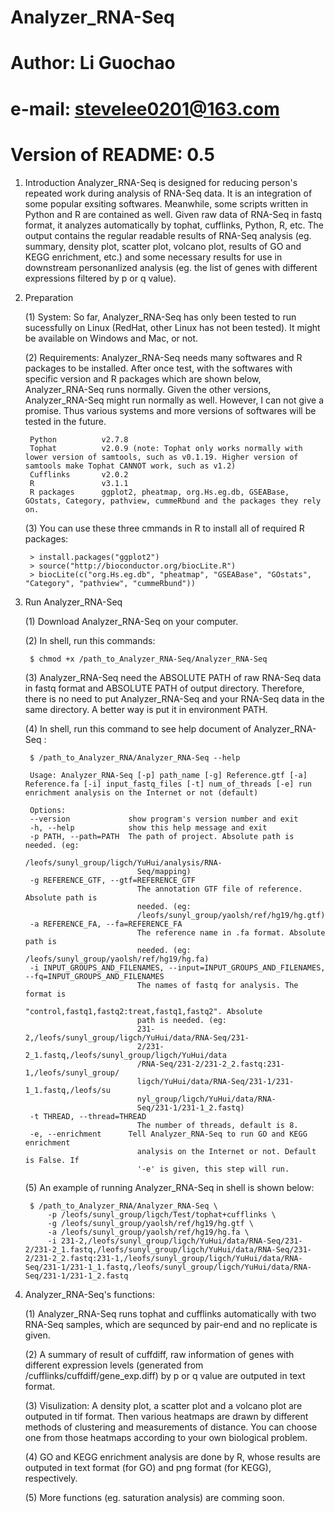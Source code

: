 # Analyzer_RNA-Seq
# Author: Li Guochao
# e-mail: stevelee0201@163.com
# Version of README: 0.5



1. Introduction
    Analyzer_RNA-Seq is designed for reducing person's repeated work during analysis of RNA-Seq data. It is an integration of some popular exsiting softwares. Meanwhile, some scripts written in Python and R are contained as well. Given raw data of RNA-Seq in fastq format, it analyzes automatically by tophat, cufflinks, Python, R, etc. The output contains the regular readable results of RNA-Seq analysis (eg. summary, density plot, scatter plot, volcano plot, results of GO and KEGG enrichment, etc.) and some necessary results for use in downstream personanlized analysis (eg. the list of genes with different expressions filtered by p or q value).



2. Preparation

    (1) System: So far, Analyzer_RNA-Seq has only been tested to run sucessfully on Linux (RedHat, other Linux has not been tested). It might be available on Windows and Mac, or not.

    (2) Requirements: Analyzer_RNA-Seq needs many softwares and R packages to be installed. After once test, with the softwares with specific version and R packages which are shown below, Analyzer_RNA-Seq runs normally. Given the other versions, Analyzer_RNA-Seq might run normally as well. However, I can not give a promise. Thus various systems and more versions of softwares will be tested in the future.

        Python          v2.7.8
        Tophat          v2.0.9 (note: Tophat only works normally with lower version of samtools, such as v0.1.19. Higher version of samtools make Tophat CANNOT work, such as v1.2)
        Cufflinks       v2.0.2
        R               v3.1.1
        R packages      ggplot2, pheatmap, org.Hs.eg.db, GSEABase, GOstats, Category, pathview, cummeRbund and the packages they rely on. 

    (3) You can use these three cmmands in R to install all of required R packages:

        > install.packages("ggplot2")
        > source("http://bioconductor.org/biocLite.R")
        > biocLite(c("org.Hs.eg.db", "pheatmap", "GSEABase", "GOstats", "Category", "pathview", "cummeRbund"))



3. Run Analyzer_RNA-Seq

    (1) Download Analyzer_RNA-Seq on your computer.

    (2) In shell, run this commands:

        $ chmod +x /path_to_Analyzer_RNA-Seq/Analyzer_RNA-Seq

    (3) Analyzer_RNA-Seq need the ABSOLUTE PATH of raw RNA-Seq data in fastq format and ABSOLUTE PATH of output directory. Therefore, there is no need to put Analyzer_RNA-Seq and your RNA-Seq data in the same directory. A better way is put it in environment PATH.

    (4) In shell, run this command to see help document of Analyzer_RNA-Seq : 
     
        $ /path_to_Analyzer_RNA/Analyzer_RNA-Seq --help 
        
        Usage: Analyzer_RNA-Seq [-p] path_name [-g] Reference.gtf [-a] Reference.fa [-i] input_fastq_files [-t] num_of_threads [-e] run enrichment analysis on the Internet or not (default)

        Options:
        --version             show program's version number and exit
        -h, --help            show this help message and exit
        -p PATH, --path=PATH  The path of project. Absolute path is needed. (eg:
                                /leofs/sunyl_group/ligch/YuHui/analysis/RNA-
                                Seq/mapping)
        -g REFERENCE_GTF, --gtf=REFERENCE_GTF
                                The annotation GTF file of reference. Absolute path is
                                needed. (eg:
                                /leofs/sunyl_group/yaolsh/ref/hg19/hg.gtf)
        -a REFERENCE_FA, --fa=REFERENCE_FA
                                The reference name in .fa format. Absolute path is
                                needed. (eg: /leofs/sunyl_group/yaolsh/ref/hg19/hg.fa)
        -i INPUT_GROUPS_AND_FILENAMES, --input=INPUT_GROUPS_AND_FILENAMES, --fq=INPUT_GROUPS_AND_FILENAMES
                                The names of fastq for analysis. The format is
                                "control,fastq1,fastq2:treat,fastq1,fastq2". Absolute
                                path is needed. (eg:
                                231-2,/leofs/sunyl_group/ligch/YuHui/data/RNA-Seq/231-
                                2/231-2_1.fastq,/leofs/sunyl_group/ligch/YuHui/data
                                /RNA-Seq/231-2/231-2_2.fastq:231-1,/leofs/sunyl_group/
                                ligch/YuHui/data/RNA-Seq/231-1/231-1_1.fastq,/leofs/su
                                nyl_group/ligch/YuHui/data/RNA-
                                Seq/231-1/231-1_2.fastq)
        -t THREAD, --thread=THREAD
                                The number of threads, default is 8.
        -e, --enrichment      Tell Analyzer_RNA-Seq to run GO and KEGG enrichment
                                analysis on the Internet or not. Default is False. If
                                '-e' is given, this step will run.

    (5) An example of running Analyzer_RNA-Seq in shell is shown below:

        $ /path_to_Analyzer_RNA/Analyzer_RNA-Seq \
            -p /leofs/sunyl_group/ligch/Test/tophat+cufflinks \
            -g /leofs/sunyl_group/yaolsh/ref/hg19/hg.gtf \
            -a /leofs/sunyl_group/yaolsh/ref/hg19/hg.fa \
            -i 231-2,/leofs/sunyl_group/ligch/YuHui/data/RNA-Seq/231-2/231-2_1.fastq,/leofs/sunyl_group/ligch/YuHui/data/RNA-Seq/231-2/231-2_2.fastq:231-1,/leofs/sunyl_group/ligch/YuHui/data/RNA-Seq/231-1/231-1_1.fastq,/leofs/sunyl_group/ligch/YuHui/data/RNA-Seq/231-1/231-1_2.fastq



4. Analyzer_RNA-Seq's functions:

    (1) Analyzer_RNA-Seq runs tophat and cufflinks automatically with two RNA-Seq samples, which are sequnced by pair-end and no replicate is given. 
    
    (2) A summary of result of cuffdiff, raw information of genes with different expression levels (generated from /cufflinks/cuffdiff/gene_exp.diff) by p or q value are outputed in text format.
    
    (3) Visulization: A density plot, a scatter plot and a volcano plot are outputed in tif format. Then various heatmaps are drawn by different methods of clustering and measurements of distance. You can choose one from those heatmaps according to your own biological problem. 
    
    (4) GO and KEGG enrichment analysis are done by R, whose results are outputed in text format (for GO) and png format (for KEGG), respectively. 
    
    (5) More functions (eg. saturation analysis) are comming soon.
